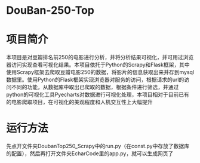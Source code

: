 # DouBan-250-Top
# 项目简介
本项目是对豆瓣排名前250的电影进行分析，并将分析结果可视化，并可用过浏览器访问实现查看可视化结果。本项目依托于Python的Scrapy和Flask框架，其中使用Scrapy框架去爬取豆瓣电影250的数据，将影片的信息获取出来并存到mysql数据里。使用Python的Flask框架实现浏览器对服务的访问，根据请求的url的访问不同的功能，从数据库中取出已爬取的数据，根据条件进行筛选，并通过python的可视化工具Pyecharts对数据进行可视化处理，本项目相对于目前已有的电影爬取项目，在可视化的美观程度和人机交互性上大幅提升
# 运行方法
先点开文件夹DoubanTop250_Scrapy中的run.py（在const.py中存放了数据库的配置），然后再打开文件夹EcharCode里的app.py，就可以生成网页了

